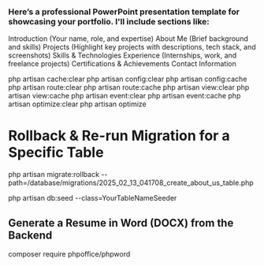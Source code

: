 ### Here’s a professional PowerPoint presentation template for showcasing your portfolio. I'll include sections like:

 Introduction (Your name, role, and expertise)
 About Me (Brief background and skills)
 Projects (Highlight key projects with descriptions, tech stack, and screenshots)
 Skills & Technologies
 Experience (Internships, work, and freelance projects)
 Certifications & Achievements
 Contact Information


php artisan cache:clear
php artisan config:clear
php artisan config:cache
php artisan route:clear
php artisan route:cache
php artisan view:clear
php artisan view:cache
php artisan event:clear
php artisan event:cache
php artisan optimize:clear
php artisan optimize


#  Rollback & Re-run Migration for a Specific Table
php artisan migrate:rollback --path=/database/migrations/2025_02_13_041708_create_about_us_table.php

php artisan db:seed --class=YourTableNameSeeder

## Generate a Resume in Word (DOCX) from the Backend
composer require phpoffice/phpword




